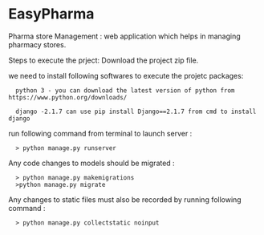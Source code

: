 # EasyPharma
Pharma store Management : web application which helps in managing pharmacy stores.

Steps to execute the prject:
Download the project zip file.

we need to install following softwares to execute the projetc packages:

      python 3 - you can download the latest version of python from https://www.python.org/downloads/
  
      django -2.1.7 can use pip install Django==2.1.7 from cmd to install django

run following command from terminal to launch server :

      > python manage.py runserver

Any code changes to models should be migrated :
      
      > python manage.py makemigrations
      >python manage.py migrate

Any changes to static files must also be recorded by running following command :

      > python manage.py collectstatic noinput
      
